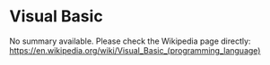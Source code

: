 # Visual Basic

No summary available. Please check the Wikipedia page directly: https://en.wikipedia.org/wiki/Visual_Basic_(programming_language)
